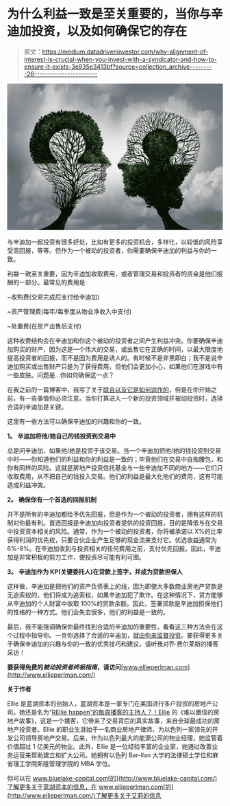# 为什么利益一致是至关重要的，当你与辛迪加投资，以及如何确保它的存在

> 原文：<https://medium.datadriveninvestor.com/why-alignment-of-interest-is-crucial-when-you-invest-with-a-syndicator-and-how-to-ensure-it-exists-3e935e3413bf?source=collection_archive---------26----------------------->

![](img/b87859fc65be22540a26ab3e10b4cca1.png)

与辛迪加一起投资有很多好处，比如有更多的投资机会，多样化，以较低的风险享受高回报，等等。但作为一个被动的投资者，你需要确保辛迪加的利益与你的一致。

利益一致至关重要，因为辛迪加收取费用，或者管理交易和投资者的资金是他们报酬的一部分。最常见的费用是:

~收购费(交易完成后支付给辛迪加)

~资产管理费(每年/每季度从物业净收入中支付)

~处置费(在房产出售后支付)

这种收费结构会在辛迪加和你这个被动的投资者之间产生利益冲突。你要确保辛迪加购买的财产，因为这是一个伟大的交易，或出售它在正确的时间，以最大限度地提高投资者的回报，而不是因为费用是诱人的。有时候不是非黑即白；我不是说辛迪加购买或出售财产只是为了获得费用，但他们会更加小心，如果他们在游戏中有一些皮肤。问题是…你如何确保这一点？

在我之前的一篇博客中，我写了关于[联合以及它是如何运作的](https://www.ellieyogev.com/blog/what-is-a-syndication-and-how-does-it-work)，但是在你开始之前，有一些事情你必须注意。当你打算进入一个新的投资领域并被动投资时，选择合适的辛迪加是关键。

这里有一些方法可以确保辛迪加的兴趣和你的一致。

**1。** **辛迪加将他/她自己的钱投资到交易中**

总是问辛迪加，如果他/她是投资于该交易。当一个辛迪加把他/她的钱投资到交易中时——你知道他们的利益和你的利益是一致的；毕竟他们在交易中自掏腰包，和你有同样的风险。这就是房地产投资信托基金与一些辛迪加不同的地方——它们只收取费用，从不把自己的钱投入交易。他们的利益是最大化他们的费用，这有可能造成利益冲突。

**2。** **确保你有一个首选的回报机制**

并不是所有的辛迪加都给予优先回报，但是作为一个被动的投资者，拥有这样的机制对你最有利。首选回报是辛迪加向投资者提供的投资回报，目的是降低与在交易中投资资本相关的风险。通常，作为一个被动的投资者，你将被承诺以 X%的比率获得利润的优先权，只要合伙企业产生足够的现金流来支付它。优选收益通常为 6%-8%。在辛迪加收到与投资相关的任何费用之前，支付优先回报。因此，辛迪加是非常积极的努力工作，使投资尽可能有利可图。

**3。** **辛迪加作为 KP(关键委托人)在贷款上签字，并成为贷款担保人**

这样做，辛迪加是把他们的资产负债表上的线，因为即使大多数商业房地产贷款是无追索权的，他们将成为追索权，如果辛迪加犯了欺诈。在这种情况下，贷方能够从辛迪加的个人财富中收取 100%的贷款余额。因此，签署贷款是辛迪加担保他们的性格的一种方式。他们会失去很多，他们的利益是一致的。

最后，我不能强调确保你最终找到合适的辛迪加的重要性，看看这三种方法会在这个过程中指导你。一旦你选择了合适的辛迪加，[就由你来监督投资](https://www.ellieyogev.com/blog/passive-investors-this-is-how-to-oversee-your-investments)。要获得更多关于确保辛迪加的兴趣与你的一致的优秀技巧和建议，请听我对乔·费尔莱斯的播客采访！

**要获得免费的*被动投资者终极指南*，请访问**[www.ellieperlman.com](http://www.ellieperlman.com/)

**关于作者**

Ellie 是蓝湖资本的创始人，蓝湖资本是一家专门在美国进行多户投资的房地产公司。她还是名为“[REllie happen”的每周播客的主持人？！Ellie](https://www.ellieyogev.com/unbelievable-real-estate-stories) 的《难以置信的房地产故事》，这是一个播客，它带来了交易背后的真实故事，来自全球最成功的房地产投资者。Ellie 的职业生涯始于一名商业房地产律师，为以色列一家领先的开发公司领导房地产交易。后来，作为以色列最大的能源公司的物业经理，她监管着价值超过 1 亿美元的物业。此外，Ellie 是一位经验丰富的企业家，她通过改善业务运营来帮助建立和扩大公司。她拥有以色列 Bar-Ilan 大学的法律硕士学位和麻省理工学院斯隆管理学院的 MBA 学位。

你可以在 www.bluelake-capital.com[的](http://www.bluelake-capital.com/)了解更多关于蓝湖资本的信息，在 www.ellieperlman.com[的](http://www.ellieperlman.com/)了解更多关于艾莉的信息